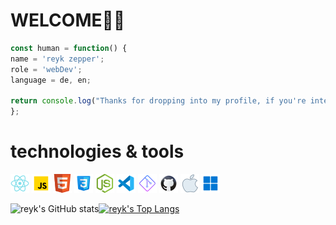 # WELCOME🙏🏻


```javascript
const human = function() {
name = 'reyk zepper';
role = 'webDev';
language = de, en;

return console.log("Thanks for dropping into my profile, if you're intersted...contact me!?"); 
};
```



# technologies & tools

![react logo](Assets/icons8-react-native-30.png)
![js logo](Assets/icons8-javascript-30.png)
![html logo](Assets/icons8-html-5-is-a-software-solution-stack-that-defines-the-properties-and-behaviors-of-web-page-30.png)
![css logo](Assets/icons8-css3-30.png)
![node.js logo](Assets/icons8-node.js-30.png)
![vs code logo](Assets/icons8-visual-studio-code-2019-30.png)
![git logo](Assets/icons8-git-30.png)
![github code logo](Assets/icons8-github-30.png)
![apple logo](Assets/icons8-mac-os-30.png)
![windows logo](Assets/icons8-windows-11-30.png)

<!-- >__.cleanCODE__  
>  &nbsp; __.codeCLEAN__ -->

![reyk's GitHub stats](https://github-readme-stats.vercel.app/api?username=reyk-zepper&theme=transparent&show_icons=true)[![reyk's Top Langs](https://github-readme-stats.vercel.app/api/top-langs/?username=reyk-zepper&layout=compact&theme=transparent)](https://github.com/anuraghazra/github-readme-stats)


